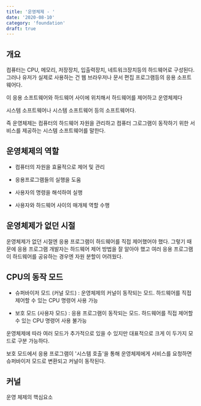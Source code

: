 ```yaml
---
title: '운영체제 - '
date: '2020-08-10'
category: 'foundation'
draft: true
---
```


## 개요

컴퓨터는 CPU, 메모리, 저장장치, 입출력장치, 네트워크장치등의 하드웨어로 구성된다. 그러나 유저가 실제로 사용하는 건 웹 브라우저나 문서 편집 프로그램등의 응용 소프트웨어다.

이 응용 소프트웨어와 하드웨어 사이에 위치해서 하드웨어를 제어하고 운영체제다

시스템 소프트웨어나 시스템 소프트웨어 등의 소프트웨어다.

즉 운영체제는 컴퓨터의 하드웨어 자원을 관리하고 컴퓨터 그로그램이 동작하기 위한 서비스를 제공하는 시스템 소프트웨어를 말한다.

## 운영체제의 역할

- 컴퓨터의 자원을 효율적으로 제어 및 관리
- 응용프로그램들의 실행을 도움

- 사용자의 명령을 해석하여 실행
- 사용자와 하드웨어 사이의 매개체 역할 수행

## 운영체제가 없던 시절

운영체제가 없던 시절엔 응용 프로그램이 하드웨어를 직접 제어했어야 했다. 그렇기 때문에 응용 프로그램 개발자는 하드웨어 제어 방법을 잘 알아야 했고 여러 응용 프로그램이 하드웨어를 공유하는 경우엔 자원 분할이 어려웠다.

## CPU의 동작 모드

- 슈퍼바이저 모드 (커널 모드) : 운영체제의 커널이 동작되는 모드. 하드웨어를 직접 제어할 수 있는 CPU 명령어 사용 가능

- 보호 모드 (사용자 모드) : 응용 프로그램이 동작되는 모드. 하드웨어를 직접 제어할 수 있는 CPU 명령어 사용 불가능

운영체제에 따라 여러 모드가 추가적으로 있을 수 있지만 대표적으로 크게 이 두가지 모드로 구분 가능하다.

보호 모드에서 응용 프로그램이 '시스템 호출'을 통해 운영체제에게 서비스를 요청하면 슈퍼바이저 모드로 변환되고 커널이 동작된다.

## 커널

운영 체제의 핵심요소
